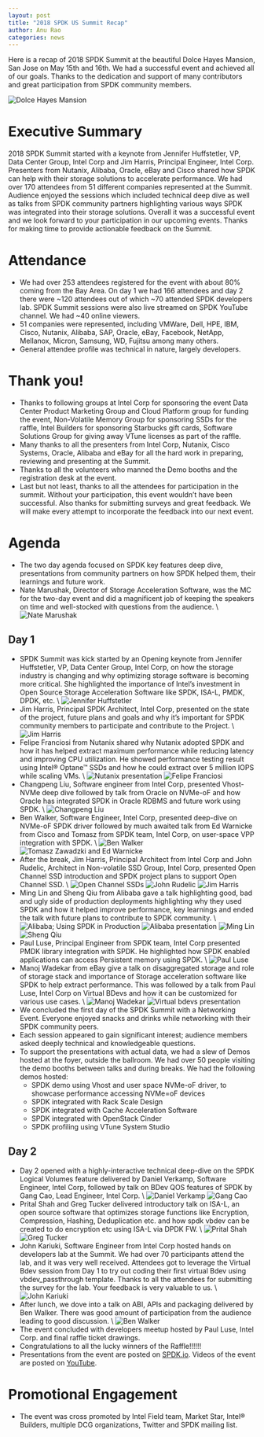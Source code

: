 ```yaml
---
layout: post
title: "2018 SPDK US Summit Recap"
author: Anu Rao
categories: news
---
```


Here is a recap of 2018 SPDK Summit at the beautiful Dolce Hayes Mansion, San Jose
on May 15th and 16th.
We had a successful event and achieved all of our goals.
Thanks to the dedication and support of many contributors and great participation
from SPDK community members.

![Dolce Hayes Mansion](../../../../../img/summit-us-2018/dolce-hayes-mansion.jpg "Dolce Hayes Mansion")

# Executive Summary

2018 SPDK Summit started with a keynote from Jennifer Huffstetler, VP,
Data Center Group, Intel Corp and Jim Harris, Principal Engineer, Intel Corp.
Presenters from Nutanix, Alibaba, Oracle, eBay and Cisco shared how SPDK can help
with their storage solutions to accelerate performance.
We had over 170 attendees from 51 different companies represented at the Summit.
Audience enjoyed the sessions which included technical deep dive as well as talks
from SPDK community partners highlighting various ways SPDK was integrated
into their storage solutions.
Overall it was a successful event and we look forward to your participation in
our upcoming events.
Thanks for making time to provide actionable feedback on the Summit.

# Attendance

- We had over 253 attendees registered for the event with about 80% coming from
  the Bay Area. On day 1 we had 166 attendees and day 2 there were ~120 attendees
  out of which ~70 attended SPDK developers lab. SPDK Summit sessions were also
  live streamed on SPDK YouTube channel. We had ~40 online viewers.
- 51 companies were represented, including VMWare, Dell, HPE, IBM, Cisco, Nutanix,
  Alibaba, SAP, Oracle, eBay, Facebook, NetApp, Mellanox, Micron, Samsung, WD,
  Fujitsu among many others.
- General attendee profile was technical in nature, largely developers.

# Thank you!

- Thanks to following groups at Intel Corp for sponsoring the event
  Data Center Product Marketing Group and Cloud Platform group for funding the event,
  Non-Volatile Memory Group for sponsoring SSDs for the raffle,
  Intel Builders for sponsoring Starbucks gift cards,
  Software Solutions Group for giving away VTune licenses as part of the raffle.
- Many thanks to all the presenters from Intel Corp, Nutanix, Cisco Systems, Oracle,
  Alibaba and eBay for all the hard work in preparing, reviewing and presenting
  at the Summit.
- Thanks to all the volunteers who manned the Demo booths and the registration desk
  at the event.
- Last but not least, thanks to all the attendees for participation in the summit.
  Without your participation, this event wouldn’t have been successful.
  Also thanks for submitting surveys and great feedback.
  We will make every attempt to incorporate the feedback into our next event.

# Agenda

- The two day agenda focused on SPDK key features deep dive, presentations from
  community partners on how SPDK helped them, their learnings and future work.
- Nate Marushak, Director of Storage Acceleration Software, was the MC for the
  two-day event and did a magnificent job of keeping the speakers on time and
  well-stocked with questions from the audience. \\
  ![Nate Marushak](../../../../../img/summit-us-2018/nate-marushak.jpg "Nate Marushak")

## Day 1

- SPDK Summit was kick started by an Opening keynote from Jennifer Huffstetler,
  VP, Data Center Group, Intel Corp, on how the storage industry is changing and
  why optimizing storage software is becoming more critical.
  She highlighted the importance of Intel’s investment in Open Source Storage
  Acceleration Software like SPDK, ISA-L, PMDK, DPDK, etc. \\
  ![Jennifer Huffstetler](../../../../../img/summit-us-2018/jennifer-keynote.jpg "Jennifer Huffstetler")
- Jim Harris, Principal SPDK Architect, Intel Corp, presented on the state of
  the project, future plans and goals and why it’s important for SPDK community
  members to participate and contribute to the Project. \\
  ![Jim Harris](../../../../../img/summit-us-2018/jim-harris-state-of-project.jpg "Jim Harris")
- Felipe Franciosi from Nutanix shared why Nutanix adopted SPDK and how it has
  helped extract maximum performance while reducing latency and improving CPU
  utilization. He showed performance testing result using Intel® Optane™ SSDs
  and how he could extract over 5 million IOPS while scaling VMs. \\
  ![Nutanix presentation](../../../../../img/summit-us-2018/nutanix-presentation.jpg "SPDK and Nutanix AHV")
  ![Felipe Franciosi](../../../../../img/summit-us-2018/nutanix-felipe.jpg "Felipe Franciosi")
- Changpeng Liu, Software engineer from Intel Corp, presented Vhost-NVMe deep dive
  followed by talk from Oracle on NVMe-oF and how Oracle has integrated SPDK in
  Oracle RDBMS and future work using SPDK. \\
  ![Changpeng Liu](../../../../../img/summit-us-2018/changpeng.jpg "Changpeng Liu")
- Ben Walker, Software Engineer, Intel Corp, presented deep-dive on NVMe-oF
  SPDK driver followed by much awaited talk from Ed Warnicke from Cisco and
  Tomasz from SPDK team, Intel Corp, on user-space VPP integration with SPDK. \\
  ![Ben Walker](../../../../../img/summit-us-2018/ben.jpg)
  ![Tomasz Zawadzki and Ed Warnicke](../../../../../img/summit-us-2018/tomasz-ed-vpp.jpg "Tomasz Zawadzki and Ed Warnicke")
- After the break, Jim Harris, Principal Architect from Intel Corp and John Rudelic,
  Architect in Non-volatile SSD Group, Intel Corp, presented Open Channel SSD
  introduction and SPDK project plans to support Open Channel SSD. \\
  ![Open Channel SSDs](../../../../../img/summit-us-2018/open-channel-presentation.jpg "Open Channel SSDs: Extending SPDK's Reach")
  ![John Rudelic](../../../../../img/summit-us-2018/john-rudelic.jpg "John Rudelic")
  ![Jim Harris](../../../../../img/summit-us-2018/jim-harris-open-channel.jpg "Jim Harris")
- Ming Lin and Sheng Qiu from Alibaba gave a talk highlighting good, bad and ugly
  side of production deployments highlighting why they used SPDK and how it helped
  improve performance, key learnings and ended the talk with future plans
  to contribute to SPDK community. \\
  ![Alibaba; Using SPDK in Production](../../../../../img/summit-us-2018/alibaba-presentation-title.jpg "Alibaba: Using SPDK in Production")
  ![Alibaba presentation](../../../../../img/summit-us-2018/alibaba-presentation-slide.jpg "Alibaba presentation")
  ![Ming Lin](../../../../../img/summit-us-2018/alibaba3.jpg "Ming Lin")
  ![Sheng Qiu](../../../../../img/summit-us-2018/alibaba4.jpg "Sheng Qiu")
- Paul Luse, Principal Engineer from SPDK team, Intel Corp presented PMDK library
  integration with SPDK. He highlighted how SPDK enabled applications can access
  Persistent memory using SPDK. \\
  ![Paul Luse](../../../../../img/summit-us-2018/paul-luse-pmdk.jpg "Paul Luse")
- Manoj Wadekar from eBay give a talk on disaggregated storage and role of storage
  stack and importance of Storage acceleration software like SPDK to help extract
  performance. This was followed by a talk from Paul Luse, Intel Corp on
  Virtual BDevs and how it can be customized for various use cases. \\
  ![Manoj Wadekar](../../../../../img/summit-us-2018/ebay-manoj.jpg "Manoj Wadekar")
  ![Virtual bdevs presentation](../../../../../img/summit-us-2018/virtual-bdevs-presentation.jpg "Virtual bdevs presentation")
- We concluded the first day of the SPDK Summit with a Networking Event.
  Everyone enjoyed snacks and drinks while networking with their SPDK community peers.
- Each session appeared to gain significant interest; audience members asked deeply
  technical and knowledgeable questions.
- To support the presentations with actual data, we had a slew of Demos hosted at
  the foyer, outside the ballroom. We had over 50 people visiting the demo booths
  between talks and during breaks. We had the following demos hosted:
  - SPDK demo using Vhost and user space NVMe-oF driver, to showcase performance
    accessing NVMe=oF devices
  - SPDK integrated with Rack Scale Design
  - SPDK integrated with Cache Acceleration Software
  - SPDK integrated with OpenStack Cinder
  - SPDK profiling using VTune System Studio

## Day 2

- Day 2 opened with a highly-interactive technical deep-dive on the SPDK
  Logical Volumes feature delivered by Daniel Verkamp, Software Engineer,
  Intel Corp, followed by talk on BDev QOS features of SPDK by Gang Cao,
  Lead Engineer, Intel Corp. \\
  ![Daniel Verkamp](../../../../../img/summit-us-2018/daniel-logical-volumes.jpg "Daniel Verkamp")
  ![Gang Cao](../../../../../img/summit-us-2018/gang-bdev-qos.jpg "Gang Cao")
- Prital Shah and Greg Tucker delivered introductory talk on ISA-L, an open source
  software that optimizes storage functions like Encryption, Compression, Hashing,
  Deduplication etc. and how spdk vbdev can be created to do encryption etc using
  ISA-L via DPDK FW. \\
  ![Prital Shah](../../../../../img/summit-us-2018/prital-isa-l.jpg "Prital Shah")
  ![Greg Tucker](../../../../../img/summit-us-2018/greg-isa-l.jpg "Greg Tucker")
- John Kariuki, Software Engineer from Intel Corp hosted hands on developers lab
  at the Summit. We had over 70 participants attend the lab, and it was very well
  received. Attendees got to leverage the Virtual Bdev session from Day 1 to try out
  coding their first virtual Bdev using vbdev_passthrough template. Thanks to all
  the attendees for submitting the survey for the lab. Your feedback is very
  valuable to us. \\
  ![John Kariuki](../../../../../img/summit-us-2018/john-kariuki-lab.jpg "John Kariuki")
- After lunch, we dove into a talk on ABI, APIs and packaging delivered by Ben Walker.
  There was good amount of participation from the audience leading to good discussion. \\
  ![Ben Walker](../../../../../img/summit-us-2018/ben-api.jpg "Ben Walker")
- The event concluded with developers meetup hosted by Paul Luse, Intel Corp. and
  final raffle ticket drawings.
- Congratulations to all the lucky winners of the Raffle!!!!!!
- Presentations from the event are posted on [SPDK.io](../../../../../summit/us/2018/).
  Videos of the event are posted on [YouTube](https://www.youtube.com/channel/UCBJymdv0AXCcnbLtEw7jvBQ/videos).

# Promotional Engagement

- The event was cross promoted by Intel Field team, Market Star, Intel® Builders,
  multiple DCG organizations, Twitter and SPDK mailing list.
